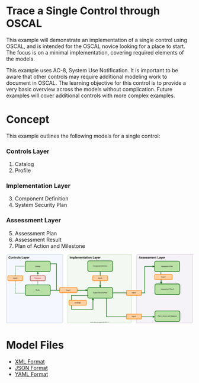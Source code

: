 # Trace a Single Control through OSCAL

This example will demonstrate an implementation of a single control using OSCAL, and is intended for the OSCAL novice looking for a place to start.  The focus is on a minimal implementation, covering required elements of the models.

This example uses AC-8, System Use Notification.  It is important to be aware that other controls may require additional modeling work to document in OSCAL.  The learning objective for this control is to provide a very basic overview across the models without complication.  Future examples will cover additional controls with more complex examples.

# Concept

This example outlines the following models for a single control:

### Controls Layer

1. Catalog
2. Profile

### Implementation Layer

3. Component Definition
4. System Security Plan

### Assessment Layer

5. Assessment Plan
6. Assessment Result
7. Plan of Action and Milestone

![Graphic displaying the connections between OSCAL models](diagrams/Concept.drawio.svg)

# Model Files

- [XML Format](xml/)
- [JSON Format](json/)
- [YAML Format](yaml/)